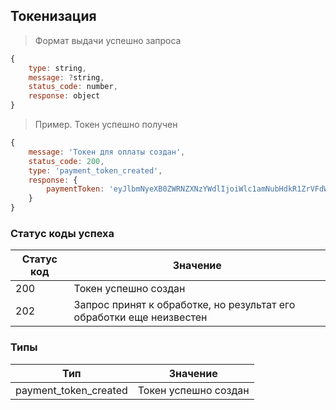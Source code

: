 ## <a name="yc-success">Токенизация</a>

> Формат выдачи успешно запроса

```js
{
    type: string,
    message: ?string,
    status_code: number,
    response: object
}
```

> Пример. Токен успешно получен

```js
{
    message: 'Токен для оплаты создан',
    status_code: 200,
    type: 'payment_token_created',
    response: {
        paymentToken: 'eyJlbmNyeXB0ZWRNZXNzYWdlIjoiWlc1amNubHdkR1ZrVFdWemMyRm5aUT09IiwiZXBoZW1lcmFsUHVibGljS2V5IjoiWlhCb1pXMWxjbUZzVUhWaWJHbGpTMlY1IiwidGFnIjoiYzJsbmJtRjBkWEpsIn0K'
    }
}
```

### Статус коды успеха

| Статус код | Значение             |
| ---------- | -------------------- |
| 200        | Токен успешно создан |
| 202        | Запрос принят к обработке, но результат его обработки еще неизвестен |

### Типы

| Тип                    | Значение  |
| ---------------------- | --------- |
| payment_token_created  | Токен успешно создан |

